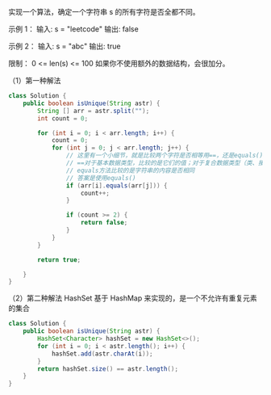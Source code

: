 实现一个算法，确定一个字符串 s 的所有字符是否全都不同。  

示例 1：
输入: s = "leetcode"
输出: false  

示例 2：
输入: s = "abc"
输出: true  

限制：
0 <= len(s) <= 100
如果你不使用额外的数据结构，会很加分。    



（1）第一种解法
```java
class Solution {
    public boolean isUnique(String astr) {
        String [] arr = astr.split("");
        int count = 0;

        for (int i = 0; i < arr.length; i++) {
            count = 0;
            for (int j = 0; j < arr.length; j++) {
                // 这里有一个小细节，就是比较两个字符是否相等用==，还是equals()
                // ==对于基本数据类型，比较的是它们的值；对于复合数据类型（类、接口、数组），比较的是他们在内存中的存放地址
                // equals方法比较的是字符串的内容是否相同
                // 答案是使用equals()
                if (arr[i].equals(arr[j])) {
                    count++;
                }

                if (count >= 2) {
                    return false;
                }
            }  
        }

        return true;

    }
}
```  



（2）第二种解法
HashSet 基于 HashMap 来实现的，是一个不允许有重复元素的集合
```java
class Solution {
    public boolean isUnique(String astr) {
        HashSet<Character> hashSet = new HashSet<>();
        for (int i = 0; i < astr.length(); i++) {
            hashSet.add(astr.charAt(i));
        }
        return hashSet.size() == astr.length();
    }
}
```  
